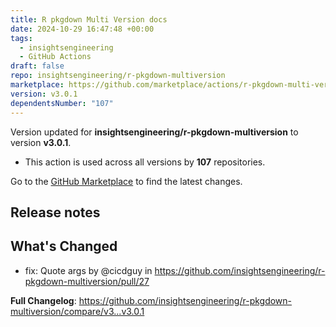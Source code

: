 ```yaml
---
title: R pkgdown Multi Version docs
date: 2024-10-29 16:47:48 +00:00
tags:
  - insightsengineering
  - GitHub Actions
draft: false
repo: insightsengineering/r-pkgdown-multiversion
marketplace: https://github.com/marketplace/actions/r-pkgdown-multi-version-docs
version: v3.0.1
dependentsNumber: "107"
---
```



Version updated for **insightsengineering/r-pkgdown-multiversion** to version **v3.0.1**.
- This action is used across all versions by **107** repositories.

Go to the [GitHub Marketplace](https://github.com/marketplace/actions/r-pkgdown-multi-version-docs) to find the latest changes.

## Release notes

## What's Changed
* fix: Quote args by @cicdguy in https://github.com/insightsengineering/r-pkgdown-multiversion/pull/27


**Full Changelog**: https://github.com/insightsengineering/r-pkgdown-multiversion/compare/v3...v3.0.1
